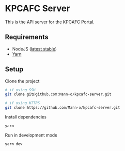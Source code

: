 # KPCAFC Server
This is the API server for the KPCAFC Portal.

## Requirements
* NodeJS ([latest stable](https://nodejs.org/dist/v10.16.1/node-v10.16.1-x64.msi))
* [Yarn](https://yarnpkg.com/en/docs/install)

## Setup
Clone the project
```bash
# if using SSH
git clone git@github.com:Mann-o/kpcafc-server.git

# if using HTTPS
git clone https://github.com/Mann-o/kpcafc-server.git
```

Install dependencies
```bash
yarn
```

Run in development mode
```bash
yarn dev
```
